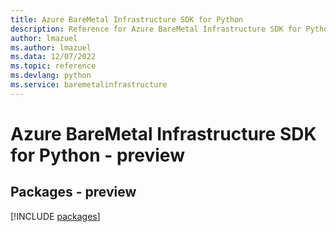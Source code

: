 ```yaml
---
title: Azure BareMetal Infrastructure SDK for Python
description: Reference for Azure BareMetal Infrastructure SDK for Python
author: lmazuel
ms.author: lmazuel
ms.data: 12/07/2022
ms.topic: reference
ms.devlang: python
ms.service: baremetalinfrastructure
---
```

# Azure BareMetal Infrastructure SDK for Python - preview
## Packages - preview
[!INCLUDE [packages](baremetal-infrastructure-index.md)]